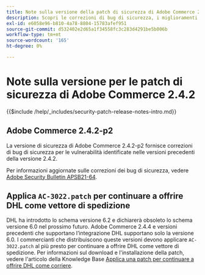 ```yaml
---
title: Note sulla versione della patch di sicurezza di Adobe Commerce 2.4.2
description: Scopri le correzioni di bug di sicurezza, i miglioramenti della sicurezza e altri aggiornamenti relativi alla sicurezza inclusi nelle versioni delle patch di sicurezza per Adobe Commerce 2.4.2.
exl-id: e6058e96-b810-4a78-8804-15783afef951
source-git-commit: d532402e2d65a1f34558fc3c283d4291be5b006b
workflow-type: tm+mt
source-wordcount: '165'
ht-degree: 0%

---
```



# Note sulla versione per le patch di sicurezza di Adobe Commerce 2.4.2

{{$include /help/_includes/security-patch-release-notes-intro.md}}

## Adobe Commerce 2.4.2-p2

La versione di sicurezza di Adobe Commerce 2.4.2-p2 fornisce correzioni di bug di sicurezza per le vulnerabilità identificate nelle versioni precedenti della versione 2.4.2.

Per informazioni aggiornate sulle correzioni dei bug di sicurezza, vedere [Adobe Security Bulletin APSB21-64](https://helpx.adobe.com/security/products/magento/apsb21-64.html).

## Applica `AC-3022.patch` per continuare a offrire DHL come vettore di spedizione

DHL ha introdotto lo schema versione 6.2 e dichiarerà obsoleto lo schema versione 6.0 nel prossimo futuro. Adobe Commerce 2.4.4 e versioni precedenti che supportano l’integrazione DHL supportano solo la versione 6.0. I commercianti che distribuiscono queste versioni devono applicare `AC-3022.patch` al più presto per continuare a offrire DHL come vettore di spedizione. Per informazioni sul download e l&#39;installazione della patch, vedere l&#39;articolo della Knowledge Base [Applica una patch per continuare a offrire DHL come corriere](https://support.magento.com/hc/en-us/articles/7707818131597-Apply-a-patch-to-continue-offering-DHL-as-shipping-carrier).
